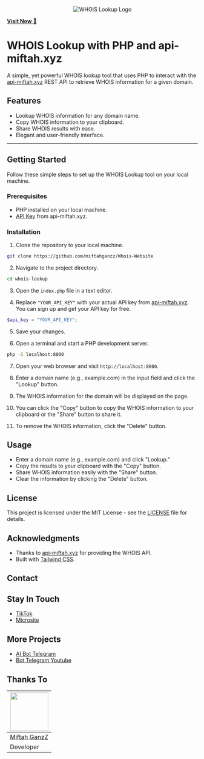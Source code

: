 <p align="center">
  <img src="https://github.com/miftahganzz/Whois-Website/whois.png" alt="WHOIS Lookup Logo">
</p>

<a href="https://whois-lookup.miftahganzz.repl.co" target="_blank">**Visit Now** 🚀</a>

# WHOIS Lookup with PHP and api-miftah.xyz

A simple, yet powerful WHOIS lookup tool that uses PHP to interact with the [api-miftah.xyz](https://api-miftah.xyz) REST API to retrieve WHOIS information for a given domain. 

## Features

- Lookup WHOIS information for any domain name.
- Copy WHOIS information to your clipboard.
- Share WHOIS results with ease.
- Elegant and user-friendly interface.

-----

## Getting Started

Follow these simple steps to set up the WHOIS Lookup tool on your local machine.

### Prerequisites

- PHP installed on your local machine.
- [API Key](https://api-miftah.xyz) from api-miftah.xyz.

### Installation

1. Clone the repository to your local machine.

```bash
git clone https://github.com/miftahganzz/Whois-Website
```

2. Navigate to the project directory.

```bash
cd whois-lookup
```

3. Open the `index.php` file in a text editor.

4. Replace `"YOUR_API_KEY"` with your actual API key from [api-miftah.xyz](https://api-miftah.xyz). You can sign up and get your API key for free.

```php
$api_key = "YOUR_API_KEY";
```

5. Save your changes.

6. Open a terminal and start a PHP development server.

```bash
php -S localhost:8000
```

7. Open your web browser and visit `http://localhost:8000`.

8. Enter a domain name (e.g., example.com) in the input field and click the "Lookup" button.

9. The WHOIS information for the domain will be displayed on the page.

10. You can click the "Copy" button to copy the WHOIS information to your clipboard or the "Share" button to share it.

11. To remove the WHOIS information, click the "Delete" button.

## Usage

- Enter a domain name (e.g., example.com) and click "Lookup."
- Copy the results to your clipboard with the "Copy" button.
- Share WHOIS information easily with the "Share" button.
- Clear the information by clicking the "Delete" button.

## License

This project is licensed under the MIT License - see the [LICENSE](LICENSE) file for details.

## Acknowledgments

- Thanks to [api-miftah.xyz](https://api-miftah.xyz) for providing the WHOIS API.
- Built with [Tailwind CSS](https://tailwindcss.com).

## Contact

## Stay In Touch

- [TikTok](https://tiktok.com/miftahbotz)
- [Microsite](https://s.id/miftahbotz)

## More Projects

- [AI Bot Telegram](https://github.com/miftahganzz/AI-Bot-Telegram-v2)
- [Bot Telegram Youtube](https://github.com/your-username/project-2](https://github.com/miftahganzz/Telegram-Bot-Youtube))

## Thanks To

<a href="https://github.com/miftahganzz"><img src="https://github.com/miftahganzz.png?size=100" width="100" height="100"></a> | 
---|
[Miftah GanzZ](https://github.com/miftahganzz)  |
Developer |
